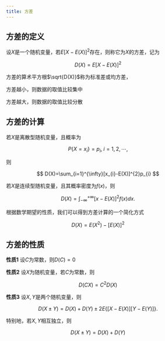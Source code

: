 ```yaml
---
title: 方差
---
```


## 方差的定义

设$X$是一个随机变量，若$E[X-E(X)]^{2}$存在，则称它为$X$的方差，记为

$$
D(X)=E[X-E(X)]^{2}
$$

方差的算术平方根$\sqrt{D(X)}$称为标准差或均方差，

方差越小，则数据的取值比较集中

方差越大，则数据的取值比较分散

## 方差的计算

若$X$是离散型随机变量，且概率为

$$
P\{X=x_{i}\}=p_{i},\;i=1,2,\cdots,
$$

则

$$
D(X)=\sum_{i=1}^{\infty}[x_{i}-E(X)]^{2}p_{i}
$$

若$X$是连续型随机变量，且其概率密度为$f(x)$，则

$$
D(X)=\int_{-\infty}^{+\infty}[x-E(X)]^{2}f(x)dx.
$$

根据数学期望的性质，我们可以得到方差计算的一个简化方式

$$
D(X)=E(X^{2})-[E(X)]^{2}
$$


## 方差的性质

**性质1**   设$C$为常数，则$D(C)=0$

**性质2**   设$X$为随机变量，若$C$为常数，则

$$
D(CX)=C^{2}D(X)
$$

**性质3**   设$X,Y$是两个随机变量，则

$$
D(X\pm Y)=D(X)+D(Y)\pm 2E\{[X-E(X)][Y-E(Y)]\}.
$$

特别地，若$X,Y$相互独立，则

$$
D(X\pm Y)=D(X)+D(Y)
$$

